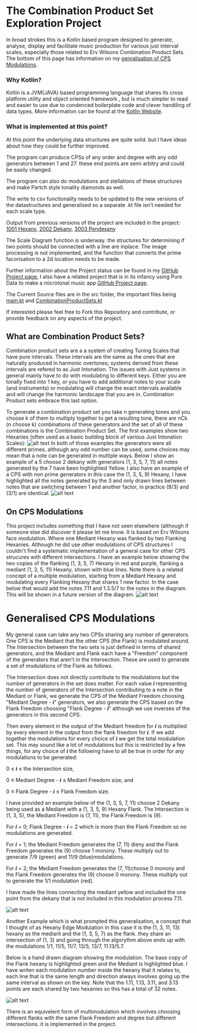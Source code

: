 # The Combination Product Set Exploration Project

In broad strokes this is a Kotlin based program designed to generate, analyse, display and facilitate music production for various just interval scales, especially those related to Erv Wilsons Combination Product Sets. The bottom of this page has information on my [genralisation of CPS Modulations](#generalised-cps-modulations).

### Why Kotlin?
Kotlin is a JVM(JAVA) based programming language that shares its cross platform utility and object oriented framework , but is much simpler to read and easier to use due to condenced boilerplate code and clever handiling of data types. More information can be found at the [Kotlin Website](https://kotlinlang.org/).

### What is implemented at this point?
At this point the underlying data structures are quite solid. but I have ideas about how they could be further improved.

The program can produce CPSs of any order and degree with any odd generators between 1 and 27. these end points are semi arbitry and could be easily changed. 

The program can also do modulations and stellations of these structures and make Partch style tonality diamonds as well.

The write to csv functionality needs to be updated to the new versions of the datastructures and generalised so a separate .kt file isn't needed for each scale type.

Output from previous versions of the project are included in the project: [1001 Hexany](https://github.com/someknave/CombinationProductSets/blob/master/Hexany.csv), [2002 Dekany](https://github.com/someknave/CombinationProductSets/blob/master/Dekany.csv), [3003 Pendexany](https://github.com/someknave/CombinationProductSets/blob/master/Pendexany.csv)

The Scale Diagram function is underway. the structures for determining if two points should be connected with a line are inplace. The image processing is not implemented, and the function that converts the prime facorisation to a 2d location needs to be made.

Further information about the Project status can be found in my [GitHub Project page](https://github.com/someknave/CombinationProductSets/projects/1), I also have a related project that is in its infancy using Pure Data to make a microtonal music app [GitHub Project page](https://github.com/someknave/CombinationProductSets/projects/2).

The Current Source files are in the src folder, the important files being [main.kt](https://github.com/someknave/CombinationProductSets/blob/master/src/main.kt) and [CombinationProductSets.kt](https://github.com/someknave/CombinationProductSets/blob/master/src/CombinationProductSets.kt)

If interested please feel free to Fork this Repository and contribute, or provide feedback on any aspects of the project. 

## What are Combination Product Sets?
Combination product sets are a a system of creating Tuning Scales that have pure intervals. These intervals are the same as the ones that are naturally produced in harmonic overtones; systems derived from these intervals are refered to as Just Intonation. The issues with Just systems in general mainly have to do with modulating to different keys. Either you are tonally fixed into 1 key, or you have to add additional notes to your scale (and instruments) or modulating will change the exact intervals available and will change the harmonic landscape that you are in. Combination Product sets embrace this last option.

To generate a combination product set you take n generating tones and you choose k of them to multiply together to get a resulting tone, there are nCk (n choose k) combinations of these generators and the set of all of these combinations is the Combination Product Set.
The first examples show two Hexanies (often used as a basic building block of various Just Intonation Scales):
![alt text][Hexanies]
In both of those examples the generators were all different primes, although any odd number can be used, some choices may mean that a note can be generated in multiple ways.
Below I show an example of a 5 choose 2 dekany with generators (1, 3, 5, 7, 11) all notes generated by the 7 have been highlighted Yellow. I also have an example of a CPS with non prime generators in this case the (1, 3, 5, 9) Hexany, I have highlighted all the notes generated by the 3 and only drawn lines between notes that are switching between 1 and another factor, in practice (9/3) and (3/1) are identical.
![alt text][Hexany&Dekany]

## On CPS Modulations
This project includes something that I have not seen elsewhere (although if someone else did discover it please let me know. It is based on Erv Wilsons face modulation. Where one Mediant Hexany was flanked by two Flanking Hexanies. Although he did use other modulations of CPS structures I couldn't find a systematic implementation of a general case for other CPS strucures with different intersections. I have an example below showing the two copies of the flanking (1, 3, 5, 7) Hexany in red and purple, flanking a mediant (1, 3, 5, 11) Hexany, shown with blue lines. Note there is a related concept of a multiple modulation, starting from a Mediant Hexany and modulating every Flanking Hexany that shares 1 new factor. In the case below that would add the notes 7.11 and 1.3.5/7 to the notes in the diagram. This will be shown in a future version of the diagram.
![alt text][HexanyModulation]
# Generalised CPS Modulations
My general case can take any two CPSs sharing any number of generators. One CPS is the Mediant that the other CPS (the Flank) is modulated around. The Intersection between the two sets is just defined in terms of shared generators, and the Mediant and Flank each have a "Freedom" component of the generators that aren't in the Intersection. These are used to generate a set of modulations of the Flank as follows. 

The Intersection does not directly contribute to the modulations but the number of generators in the set does matter. For each value **_i_** representing the number of generators of the Intersection contributing to a note in the Mediant or Flank, we generate the CPS of the Mediant Freedom choosing "Mediant Degree - **_i_**" generators, we also generate the CPS based on the Flank Freedom choosing "Flank Degree - **_i_**" although we use inverses of the generators in this second CPS.

Then every element in the output of the Mediant freedom for **_i_** is multiplied by every element in the output from the flank freedom for **_i_**. If we add together the modulations for every choice of **_i_** we get the total modulation set. This may sound like a lot of modulations but this is restricted by a few things, for any choice of **_i_** the following have to all be true in order for any modulations to be generated: 

0 &le; **_i_** &le; the Intersection size, 

0 &le; Mediant Degree - **_i_** &le; Mediant Freedom size, and  

0 &le; Flank Degree - **_i_** &le; Flank Freedom size.

I have provided an example below of the (1, 3, 5, 7, 11) choose 2 Dekany being used as a Mediant with a (1, 3, 5, 9) Hexany Flank. The Intersection is (1, 3, 5), the Mediant Freedom is (7, 11), the Flank Freedom is (9). 

For **_i_** = 0; Flank Degree - **_i_** = 2 which is more than the Flank Freedom so no modulations are generated.

For **_i_** = 1; the Mediant Freedom generates the (7, 11) dieny and the Flank Freedom generates the (9) choose 1 monony. These multiply out to generate 7/9 (green) and 11/9 (blue)modulations.

For  **_i_** = 2; the Mediant Freedom generates the (7, 11)choose 0 monony and the Flank Freedom generates the (9) choose 0 monony. These multiply out to generate the 1/1 modulation (red).

I have made the lines connecting the mediant yellow and included the one point from the dekany that is not included in this modulation process 7.11.

![alt text][DekanyModulation]

Another Example which is what prompted this generalisation, a concept that I thought of as Hexany Edge Modulation in this case it is the (1, 3, 11, 13) hexany as the mediant and the (1, 3, 5, 7) as the flank. they share an intersection of (1, 3) and going through the algorythm above ends up with the modulations 1/1, 11/5, 11/7, 13/5, 13/7, 11.13/5.7.

Below is a hand drawn diagram showing the modulation. The base copy of the Flank hexany is highlighted green and the Mediant is highlighted blue. I have writen each modulation number inside the hexany that it relates to, each line that is the same length and direction always involves going up the same interval as shown on the key. Note that the 1.11, 1.13, 3.11, and 3.13 points are each shared by two hexanies so this has a total of 32 notes.


![alt text][EdgeModulation]

There is an equivelent form of multimodulation which involves choosing different flanks with the same Flank Freedom and degree but different intersections. it is implemented in the project.

[Hexanies]: https://github.com/someknave/CombinationProductSets/blob/master/src/Images/Hexanies.png "the [1, 3, 5, 7] Hexany and the [1, 3, 5, 11] Hexany"
[Hexany&Dekany]: https://github.com/someknave/CombinationProductSets/blob/master/src/Images/Hexany&Dekany.png "the [1, 3, 5, 7, 11] Dekany and the [1, 3, 5, 9] Hexany"
[HexanyModulation]: https://github.com/someknave/CombinationProductSets/blob/master/src/Images/FaceModulation.png "Hexany Modulation with a [1, 3, 5, 11] Hexany Mediant and two [1, 3, 5, 7] Hexany Flanks"
[DekanyModulation]: https://github.com/someknave/CombinationProductSets/blob/master/src/Images/DekanyMediantModulation.png "[1, 3, 5, 7, 11] Dekany and [1, 3, 5, 9] Hexany"
[EdgeModulation]: https://github.com/someknave/CombinationProductSets/blob/master/src/Images/HexanyEdgeModulation.png "[1, 3, 11, 13] Hexany and [1, 3, 5, 7] Hexany"
